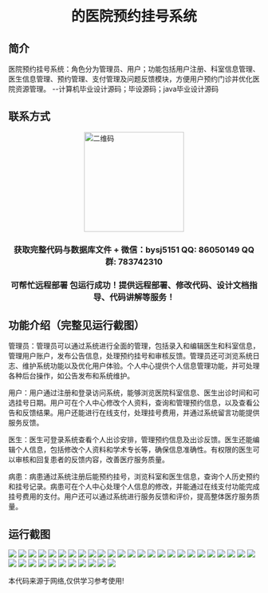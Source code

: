 <p><h1 align="center">的医院预约挂号系统</h1></p>

## 简介
医院预约挂号系统：角色分为管理员、用户；功能包括用户注册、科室信息管理、医生信息管理、预约管理、支付管理及问题反馈模块，方便用户预约门诊并优化医院资源管理。    --计算机毕业设计源码；毕设源码；java毕业设计源码


## 联系方式
<img src="https://bs-1329754181.cos.ap-shanghai.myqcloud.com/wx.jpg" alt="二维码" style="display: block; margin: 0 auto;" width="200px">
<p><h3 align="center">获取完整代码与数据库文件 + 微信：bysj5151 QQ: 86050149 QQ群: 783742310</h3></p>
<p><h3 align="center">可帮忙远程部署 包运行成功！提供远程部署、修改代码、设计文档指导、代码讲解等服务！</h3></p>

## 功能介绍（完整见运行截图）
管理员：管理员可以通过系统进行全面的管理，包括录入和编辑医生和科室信息，管理用户账户，发布公告信息，处理预约挂号和审核反馈。管理员还可浏览系统日志、维护系统功能以及优化用户体验。个人中心提供个人信息管理功能，并可处理各种后台操作，如公告发布和系统维护。

用户：用户通过注册和登录访问系统，能够浏览医院科室信息、医生出诊时间和可选挂号日期。用户可在个人中心修改个人资料，查询和管理预约信息，以及查看公告和反馈结果。用户还能进行在线支付，处理挂号费用，并通过系统留言功能提供服务反馈。

医生：医生可登录系统查看个人出诊安排，管理预约信息及出诊反馈。医生还能编辑个人信息，包括修改个人资料和学术专长等，确保信息准确性。有权限的医生可以审核和回复患者的反馈内容，改善医疗服务质量。

病患：病患通过系统注册后能预约挂号，浏览科室和医生信息，查询个人历史预约和挂号记录。病患可在个人中心处理个人信息的修改，并能通过在线支付功能完成挂号费用的支付。用户还可以通过系统进行服务反馈和评价，提高整体医疗服务质量。


## 运行截图
![](https://bs-1329754181.cos.ap-shanghai.myqcloud.com/ssm/HospitalAppointmentSystem1/img/001.jpg)
![](https://bs-1329754181.cos.ap-shanghai.myqcloud.com/ssm/HospitalAppointmentSystem1/img/002.jpg)
![](https://bs-1329754181.cos.ap-shanghai.myqcloud.com/ssm/HospitalAppointmentSystem1/img/003.jpg)
![](https://bs-1329754181.cos.ap-shanghai.myqcloud.com/ssm/HospitalAppointmentSystem1/img/004.jpg)
![](https://bs-1329754181.cos.ap-shanghai.myqcloud.com/ssm/HospitalAppointmentSystem1/img/005.jpg)
![](https://bs-1329754181.cos.ap-shanghai.myqcloud.com/ssm/HospitalAppointmentSystem1/img/006.jpg)
![](https://bs-1329754181.cos.ap-shanghai.myqcloud.com/ssm/HospitalAppointmentSystem1/img/007.jpg)
![](https://bs-1329754181.cos.ap-shanghai.myqcloud.com/ssm/HospitalAppointmentSystem1/img/008.jpg)
![](https://bs-1329754181.cos.ap-shanghai.myqcloud.com/ssm/HospitalAppointmentSystem1/img/009.jpg)
![](https://bs-1329754181.cos.ap-shanghai.myqcloud.com/ssm/HospitalAppointmentSystem1/img/010.jpg)
![](https://bs-1329754181.cos.ap-shanghai.myqcloud.com/ssm/HospitalAppointmentSystem1/img/011.jpg)
![](https://bs-1329754181.cos.ap-shanghai.myqcloud.com/ssm/HospitalAppointmentSystem1/img/012.jpg)
![](https://bs-1329754181.cos.ap-shanghai.myqcloud.com/ssm/HospitalAppointmentSystem1/img/013.jpg)
![](https://bs-1329754181.cos.ap-shanghai.myqcloud.com/ssm/HospitalAppointmentSystem1/img/014.jpg)
![](https://bs-1329754181.cos.ap-shanghai.myqcloud.com/ssm/HospitalAppointmentSystem1/img/015.jpg)
![](https://bs-1329754181.cos.ap-shanghai.myqcloud.com/ssm/HospitalAppointmentSystem1/img/016.jpg)
![](https://bs-1329754181.cos.ap-shanghai.myqcloud.com/ssm/HospitalAppointmentSystem1/img/017.jpg)
![](https://bs-1329754181.cos.ap-shanghai.myqcloud.com/ssm/HospitalAppointmentSystem1/img/018.jpg)
![](https://bs-1329754181.cos.ap-shanghai.myqcloud.com/ssm/HospitalAppointmentSystem1/img/019.jpg)
![](https://bs-1329754181.cos.ap-shanghai.myqcloud.com/ssm/HospitalAppointmentSystem1/img/020.jpg)
![](https://bs-1329754181.cos.ap-shanghai.myqcloud.com/ssm/HospitalAppointmentSystem1/img/021.jpg)
![](https://bs-1329754181.cos.ap-shanghai.myqcloud.com/ssm/HospitalAppointmentSystem1/img/022.jpg)
![](https://bs-1329754181.cos.ap-shanghai.myqcloud.com/ssm/HospitalAppointmentSystem1/img/023.jpg)
![](https://bs-1329754181.cos.ap-shanghai.myqcloud.com/ssm/HospitalAppointmentSystem1/img/024.jpg)
![](https://bs-1329754181.cos.ap-shanghai.myqcloud.com/ssm/HospitalAppointmentSystem1/img/025.jpg)
![](https://bs-1329754181.cos.ap-shanghai.myqcloud.com/ssm/HospitalAppointmentSystem1/img/026.jpg)
![](https://bs-1329754181.cos.ap-shanghai.myqcloud.com/ssm/HospitalAppointmentSystem1/img/027.jpg)
![](https://bs-1329754181.cos.ap-shanghai.myqcloud.com/ssm/HospitalAppointmentSystem1/img/028.jpg)
![](https://bs-1329754181.cos.ap-shanghai.myqcloud.com/ssm/HospitalAppointmentSystem1/img/029.jpg)
![](https://bs-1329754181.cos.ap-shanghai.myqcloud.com/ssm/HospitalAppointmentSystem1/img/030.jpg)
![](https://bs-1329754181.cos.ap-shanghai.myqcloud.com/ssm/HospitalAppointmentSystem1/img/031.jpg)
![](https://bs-1329754181.cos.ap-shanghai.myqcloud.com/ssm/HospitalAppointmentSystem1/img/032.jpg)
![](https://bs-1329754181.cos.ap-shanghai.myqcloud.com/ssm/HospitalAppointmentSystem1/img/033.jpg)
![](https://bs-1329754181.cos.ap-shanghai.myqcloud.com/ssm/HospitalAppointmentSystem1/img/034.jpg)
![](https://bs-1329754181.cos.ap-shanghai.myqcloud.com/ssm/HospitalAppointmentSystem1/img/035.jpg)
![](https://bs-1329754181.cos.ap-shanghai.myqcloud.com/ssm/HospitalAppointmentSystem1/img/036.jpg)

<p>本代码来源于网络,仅供学习参考使用!</p>
